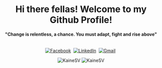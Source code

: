 <p>
  <h1 align="center"><b>Hi there fellas! Welcome to my Github Profile!</b></h1>
</p>
<h4 align="center"><b>"Change is relentless, a chance. You must adapt, fight and rise above"</b></h4>

<p align="center">
<br>
<a href="https://www.facebook.com/Kaine86/"><img src="https://img.shields.io/badge/facebook-%231877F2.svg?&style=for-the-badge&logo=facebook&logoColor=white" alt="Facebook" /></a>&nbsp;
<a href="https://www.linkedin.com/in/phamvinhtai/"><img src="https://img.shields.io/badge/linkedin-%230077B5.svg?&style=for-the-badge&logo=linkedin&logoColor=white" alt="LinkedIn" /></a>&nbsp;
<a href="mailto:kainesv86@gmail.com"><img src="https://img.shields.io/badge/gmail-%23D14836.svg?&style=for-the-badge&logo=gmail&logoColor=white" alt="Gmail"/></a>&nbsp;
<div align="center">
  <img src="https://github-readme-stats.anuraghazra1.vercel.app/api/top-langs/?username=kainesv86&layout=compact&theme=radical&langs_count=10" alt="KaineSV"/>
  <img src="https://github-readme-stats.vercel.app/api?username=kainesv86&show_icons=true&theme=radical" alt="KaineSV"/>
</div>
